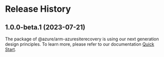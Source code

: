 # Release History
    
## 1.0.0-beta.1 (2023-07-21)

The package of @azure/arm-azuresiterecovery is using our next generation design principles. To learn more, please refer to our documentation [Quick Start](https://aka.ms/js-track2-quickstart).
